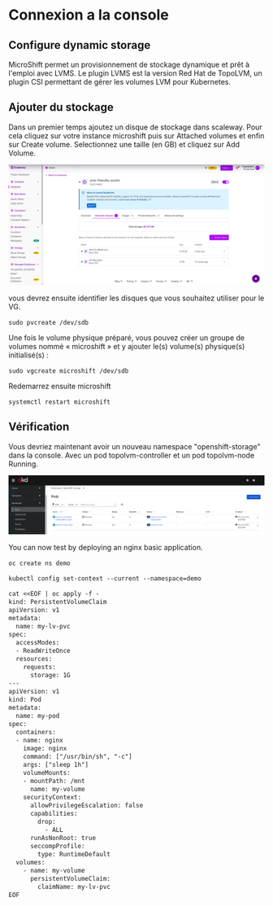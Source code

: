 # Connexion a la console 

## Configure dynamic storage


MicroShift permet un provisionnement de stockage dynamique et prêt à l'emploi avec LVMS. Le plugin LVMS est la version Red Hat de TopoLVM, un plugin CSI permettant de gérer les volumes LVM pour Kubernetes.

## Ajouter du stockage

Dans un premier temps ajoutez un disque de stockage dans scaleway. Pour cela cliquez sur votre instance microshift puis sur Attached volumes et enfin sur Create volume. Selectionnez une taille (en GB) et cliquez sur Add Volume.

![Create Disk](../images/create-disk.png)


vous devrez ensuite identifier les disques que vous souhaitez utiliser pour le VG. 

```shell
sudo pvcreate /dev/sdb
```

Une fois le volume physique préparé, vous pouvez créer un groupe de volumes nommé « microshift » et y ajouter le(s) volume(s) physique(s) initialisé(s) :


```shell
sudo vgcreate microshift /dev/sdb
```

Redemarrez ensuite microshift 

```shell
systemctl restart microshift
```

## Vérification

Vous devriez maintenant avoir un nouveau namespace "openshift-storage" dans la console. Avec un pod topolvm-controller et un pod topolvm-node Running.

![Create Disk](../images/topolvm.png)


You can now test by deploying an nginx basic application.

```shell
oc create ns demo
```
```shell
kubectl config set-context --current --namespace=demo
```

```shell
cat <<EOF | oc apply -f -
kind: PersistentVolumeClaim
apiVersion: v1
metadata:
  name: my-lv-pvc
spec:
  accessModes:
  - ReadWriteOnce
  resources:
    requests:
      storage: 1G
---
apiVersion: v1
kind: Pod
metadata:
  name: my-pod
spec:
  containers:
  - name: nginx
    image: nginx
    command: ["/usr/bin/sh", "-c"]
    args: ["sleep 1h"]
    volumeMounts:
    - mountPath: /mnt
      name: my-volume
    securityContext:
      allowPrivilegeEscalation: false
      capabilities:
        drop:
          - ALL
      runAsNonRoot: true
      seccompProfile:
        type: RuntimeDefault
  volumes:
    - name: my-volume
      persistentVolumeClaim:
        claimName: my-lv-pvc
EOF
```
